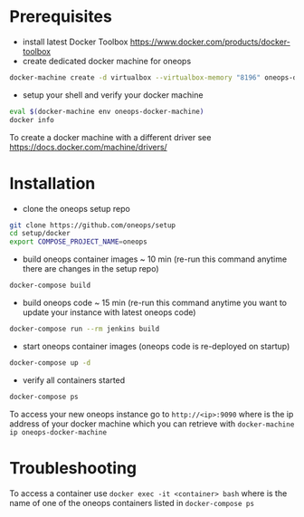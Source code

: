 # Prerequisites

- install latest Docker Toolbox https://www.docker.com/products/docker-toolbox
- create dedicated docker machine for oneops
~~~ bash
docker-machine create -d virtualbox --virtualbox-memory "8196" oneops-docker-machine
~~~
- setup your shell and verify your docker machine
~~~ bash
eval $(docker-machine env oneops-docker-machine)
docker info
~~~

To create a docker machine with a different driver see https://docs.docker.com/machine/drivers/


# Installation

- clone the oneops setup repo
~~~ bash
git clone https://github.com/oneops/setup
cd setup/docker
export COMPOSE_PROJECT_NAME=oneops
~~~

- build oneops container images ~ 10 min (re-run this command anytime there are changes in the setup repo)
~~~ bash
docker-compose build
~~~
- build oneops code ~ 15 min (re-run this command anytime you want to update your instance with latest oneops code)
~~~ bash
docker-compose run --rm jenkins build
~~~
- start oneops container images (oneops code is re-deployed on startup)
~~~ bash
docker-compose up -d
~~~
- verify all containers started
~~~ bash
docker-compose ps
~~~

To access your new oneops instance go to `http://<ip>:9090` where <ip> is the ip address of your docker machine which you can retrieve with  `docker-machine ip oneops-docker-machine`


# Troubleshooting

To access a container use `docker exec -it <container> bash` where <container> is the name of one of the oneops containers listed in `docker-compose ps`
